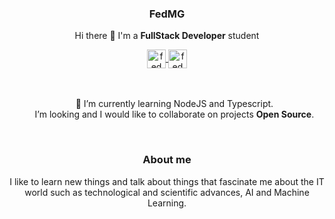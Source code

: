 <!--
   <img align="center" width="180" src="https://avatars.githubusercontent.com/u/75050231?v=4" />  
-->
<p align="center" width="300">
   <h3 align="center">FedMG</h3>
</p>


<p align="center">
  Hi there 👋 I'm a <strong>FullStack Developer</strong> student
</p>


<div align="center">  
   <a href="https://www.linkedin.com/in/federico-gonzalia/" target="blank">
    <img align="center" src="https://cdn.jsdelivr.net/npm/simple-icons@3.0.1/icons/linkedin.svg" alt="fedmg linkedin" height="30px" width="30px" />
  </a>
   <a href="https://www.twitter.com/_FedMG" target="blank">
    <img align="center" src="https://cdn.jsdelivr.net/npm/simple-icons@3.0.1/icons/twitter.svg" alt="fedmg twitter" height="30px" width="30px" />
  </a>
</div>

<br />
<br />


<ul align="center" type="none">
  <li>
    🌱 I’m currently learning NodeJS and Typescript.
  </li>
  <li>
    I’m looking and I would like to collaborate on projects <strong>Open Source</strong>.
  </li>
</ul>

<br />

<div align="center">
  <h3>About me</h3>
  <p>
  I like to learn new things and talk about things that fascinate me about the IT world such as technological and scientific advances, AI and Machine Learning.
  </p>
</div>


